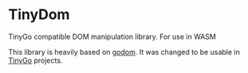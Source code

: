 # TinyDom

TinyGo compatible DOM manipulation library. For use in WASM

This library is heavily based on [godom](https://github.com/siongui/godom). It was changed to be usable in [TinyGo](https://tinygo.org) projects.